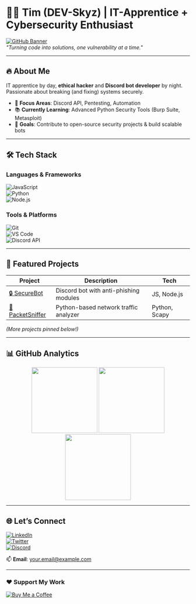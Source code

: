 # 👨‍💻 Tim (DEV-Skyz) | IT-Apprentice + Cybersecurity Enthusiast  

[![GitHub Banner](https://github.com/DEV-Skyz/DEV-Skyz/blob/main/assets/banner.png)](https://github.com/DEV-Skyz)  
*"Turning code into solutions, one vulnerability at a time."*  

---

## 🔥 **About Me**  
IT apprentice by day, **ethical hacker** and **Discord bot developer** by night. Passionate about breaking (and fixing) systems securely.  

- 🎯 **Focus Areas**: Discord API, Pentesting, Automation  
- 📚 **Currently Learning**: Advanced Python Security Tools (Burp Suite, Metasploit)  
- 💼 **Goals**: Contribute to open-source security projects & build scalable bots  

---

## 🛠 **Tech Stack**  

### **Languages & Frameworks**  
![JavaScript](https://img.shields.io/badge/-JavaScript-F7DF1E?logo=javascript&logoColor=black)  
![Python](https://img.shields.io/badge/-Python-3776AB?logo=python&logoColor=white)  
![Node.js](https://img.shields.io/badge/-Node.js-339933?logo=node.js&logoColor=white)  

### **Tools & Platforms**  
![Git](https://img.shields.io/badge/-Git-F05032?logo=git&logoColor=white)  
![VS Code](https://img.shields.io/badge/-VS%20Code-007ACC?logo=visual-studio-code&logoColor=white)  
![Discord API](https://img.shields.io/badge/-Discord%20API-5865F2?logo=discord&logoColor=white)  

---

## 🚀 **Featured Projects**  

| Project | Description | Tech |  
|---------|-------------|------|  
| [🔒 SecureBot](https://github.com/DEV-Skyz/SecureBot) | Discord bot with anti-phishing modules | JS, Node.js |  
| [📡 PacketSniffer](https://github.com/DEV-Skyz/PacketSniffer) | Python-based network traffic analyzer | Python, Scapy |  

*(More projects pinned below!)*  

---

## 📊 **GitHub Analytics**  

<div align="center">  
  <img height="180em" src="https://github-readme-stats.vercel.app/api?username=DEV-Skyz&show_icons=true&theme=radical&hide_border=true" />  
  <img height="180em" src="https://github-readme-stats.vercel.app/api/top-langs/?username=DEV-Skyz&layout=compact&theme=radical&hide_border=true" />  
  <img height="180em" src="https://streak-stats.demolab.com/?user=DEV-Skyz&theme=radical&hide_border=true" />  
</div>  

---

## 🌐 **Let’s Connect**  

[![LinkedIn](https://img.shields.io/badge/-LinkedIn-0A66C2?logo=linkedin)](https://linkedin.com/in/yourprofile)  
[![Twitter](https://img.shields.io/badge/-Twitter-1DA1F2?logo=twitter)](https://twitter.com/yourhandle)  
[![Discord](https://img.shields.io/badge/-Discord-5865F2?logo=discord)](https://discord.com/users/yourid)  

📫 **Email**: your.email@example.com  

---

### ❤️ **Support My Work**  
[![Buy Me a Coffee](https://img.shields.io/badge/-Buy%20Me%20a%20Coffee-FFDD00?logo=buymeacoffee)](https://buymeacoffee.com/yourprofile)  
